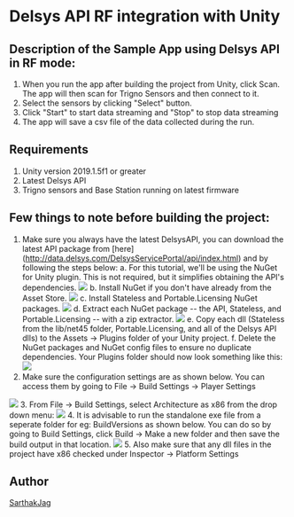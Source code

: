 # Delsys API RF integration with Unity

## Description of the Sample App using Delsys API in RF mode:
1. When you run the app after building the project from Unity, click Scan. The app will then scan for Trigno Sensors and then connect to it. 
2. Select the sensors by clicking "Select" button. 
3. Click "Start" to start data streaming and "Stop" to stop data streaming
4. The app will save a csv file of the data collected during the run.

## Requirements
1. Unity version 2019.1.5f1 or greater
2. Latest Delsys API
3. Trigno sensors and Base Station running on latest firmware 

## Few things to note before building the project:
1. Make sure you always have the latest DelsysAPI, you can download the latest API package from [here] (http://data.delsys.com/DelsysServicePortal/api/index.html) and by following the steps below:
	a. For this tutorial, we'll be using the NuGet for Unity plugin. This is not required, but it simplifies obtaining the API's dependencies.
	<img src="https://github.com/delsys-inc/DelsysAPIUnityIntegration/blob/master/Screenshots/AssetStore.jpg" />
	b. Install NuGet if you don't have already from the Asset Store.
	<img src="https://github.com/delsys-inc/DelsysAPIUnityIntegration/blob/master/Screenshots/NuGet.jpg" />
	c. Install Stateless and Portable.Licensing NuGet packages.
	<img src="https://github.com/delsys-inc/DelsysAPIUnityIntegration/blob/master/Screenshots/Stateless.jpg" />
	d. Extract each NuGet package -- the API, Stateless, and Portable.Licensing -- with a zip extractor.
	<img src="https://github.com/delsys-inc/DelsysAPIUnityIntegration/blob/master/Screenshots/Extract.jpg" />
	e. Copy each dll (Stateless from the lib/net45 folder, Portable.Licensing, and all of the Delsys API dlls) to the Assets -> Plugins folder of your Unity project.
	f. Delete the NuGet packages and NuGet config files to ensure no duplicate dependencies. Your Plugins folder should now look something like this:
	<img src="https://github.com/delsys-inc/DelsysAPIUnityIntegration/blob/master/Screenshots/Final.PNG" />
2. Make sure the configuration settings are as shown below. You can access them by going to
File -> Build Settings -> Player Settings
<img src="https://github.com/delsys-inc/DelsysAPIUnityIntegration/blob/master/Screenshots/ConfigurationSettings.png" />
3. From File -> Build Settings, select Architecture as x86 from the drop down menu:
<img src="https://github.com/delsys-inc/DelsysAPIUnityIntegration/blob/master/Screenshots/BuildSettings.png" />
4. It is advisable to run the standalone exe file from a seperate folder for eg: BuildVersions as shown below. You can do so by going to Build Settings, click Build -> Make a new folder and then save the build output in that location.
<img src="https://github.com/delsys-inc/DelsysAPIUnityIntegration/blob/master/Screenshots/BuildVersions.png"  />
5. Also make sure that any dll files in the project have x86 checked under Inspector -> Platform Settings


## Author
[SarthakJag](https://github.com/SarthakJag)



